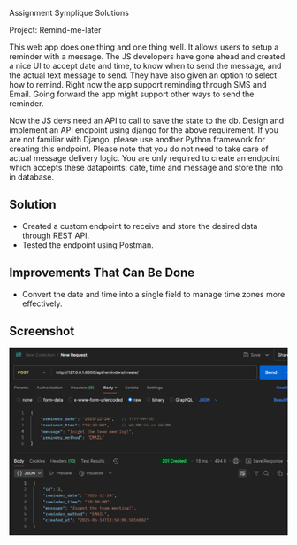 Assignment Symplique Solutions

Project: Remind-me-later

This web app does one thing and one thing well. It allows users to setup a reminder with a message. The JS developers have gone ahead and created a nice UI to accept date and time, to know when to send the message, and the actual text message to send. They have also given an option to select how to remind. Right now the app support reminding through SMS and Email. Going forward the app might support other ways to send the reminder.

Now the JS devs need an API to call to save the state to the db. Design and implement an API endpoint using django for the above requirement. If you are not familiar with Django, please use another Python framework for creating this endpoint. Please note that you do not need to take care of actual message delivery logic. You are only required to create an endpoint which accepts these datapoints: date, time and message and store the info in database.


## Solution

- Created a custom endpoint to receive and store the desired data through REST API.  
- Tested the endpoint using Postman.

## Improvements That Can Be Done

- Convert the date and time into a single field to manage time zones more effectively.

## Screenshot

![Postman](test_screenshot/s1.png)

